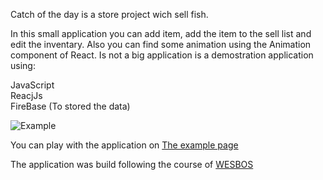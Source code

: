 Catch of the day is a store project wich sell fish.

In this small application you can add item, add the item to the sell list and edit the inventary. Also you can find some animation using the Animation component of React. Is not a big application is a demostration application using:

JavaScript<br/>
ReacjJs<br/>
FireBase (To stored the data)<br/>

![Example](https://github.com/angelfeliz/catchOfTheDay/blob/master/Store.gif)

You can play with the application on [The example page](https://angelfeliz.github.io/catchOfTheDay/)

The application was build following the course of [WESBOS](https://reactforbeginners.com/)

